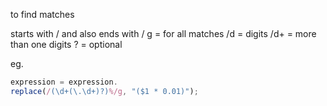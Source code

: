 to find matches

starts with / and also ends with /
g = for all matches
/d = digits
/d+ = more than one digits
? = optional

eg. 
```javascript
expression = expression.
replace(/(\d+(\.\d+)?)%/g, "($1 * 0.01)");
```


